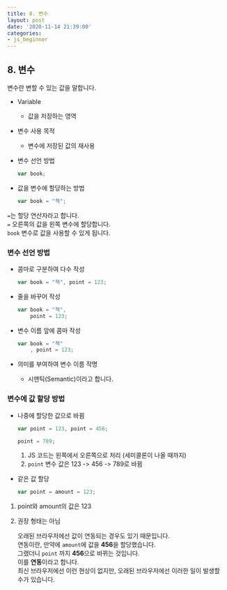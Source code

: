 ```yaml
---
title: 8. 변수
layout: post
date: '2020-11-14 21:39:00'
categories:
- js_beginner
---
```


## 8. 변수

변수란 변할 수 있는 값을 말합니다.

* Variable

    * 값을 저장하는 영역
    
* 변수 사용 목적

    * 변수에 저장된 값의 재사용
    
* 변수 선언 방법

    ```javascript
    var book;
    ```

* 값을 변수에 할당하는 방법

    ```javascript
    var book = "책";
    ```

`=`는 할당 연산자라고 합니다.  
`=` 오른쪽의 값을 왼쪽 변수에 할당합니다.  
`book` 변수로 값을 사용할 수 있게 됩니다.

### 변수 선언 방법

* 콤마로 구분하여 다수 작성

    ```javascript
    var book = "책", point = 123;
    ```

* 줄을 바꾸어 작성

    ```javascript
    var book = "책",
        point = 123;
    ```

* 변수 이름 앞에 콤마 작성

    ```javascript
    var book = "책"
        , point = 123;
    ```

* 의미를 부여하여 변수 이름 작명

    * 시맨틱(Semantic)이라고 합니다.
    
### 변수에 값 할당 방법

* 나중에 할당한 값으로 바뀜

    ```javascript
    var point = 123, point = 456;
    
    point = 789;
    ```
    
    1. JS 코드는 왼쪽에서 오른쪽으로 처리 (세미콜론이 나올 때까지)
    2. `point` 변수 값은 123 -> 456 -> 789로 바뀜

* 같은 값 할당

    ```javascript
    var point = amount = 123;
    ```
  
1. point와 amount의 값은 123
2. 권장 형태는 아님

    오래된 브라우저에선 값이 연동되는 경우도 있기 때문입니다.  
    연동이란, 만약에 `amount`에 값을 **456**을 할당했습니다.  
    그랬더니 `point` 까지 **456**으로 바뀌는 것입니다.  
    이를 **연동**이라고 합니다.  
    최신 브라우저에선 이런 현상이 없지만, 오래된 브라우저에선 이러한 일이 발생할 수가 있습니다.
    